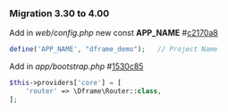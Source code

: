 ### Migration 3.30 to 4.00

Add in *web/config.php* new const **APP_NAME** 
#[c2170a8](https://github.com/dframe/dframe-demo/commit/c2170a8e83c7d73a9926c62e97a4bba680a24bf6)

```php
define('APP_NAME', "dframe_demo");   // Project Name
```

Add in *app/bootstrap.php*
#[1530c85](https://github.com/dframe/dframe-demo/commit/1530c8561befa1fb46811aa8960959209445d47f)

```php
$this->providers['core'] = [
    'router' => \Dframe\Router::class,
];

```

